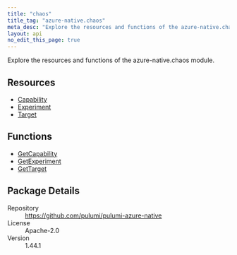 ```yaml
---
title: "chaos"
title_tag: "azure-native.chaos"
meta_desc: "Explore the resources and functions of the azure-native.chaos module."
layout: api
no_edit_this_page: true
---
```


<!-- WARNING: this file was generated by Pulumi Docs Generator. -->
<!-- Do not edit by hand unless you're certain you know what you are doing! -->

Explore the resources and functions of the azure-native.chaos module.

<h2 id="resources">Resources</h2>
<ul class="api">
    <li><a href="capability" title="Capability"><span class="api-symbol api-symbol--resource"></span>Capability</a></li>
    <li><a href="experiment" title="Experiment"><span class="api-symbol api-symbol--resource"></span>Experiment</a></li>
    <li><a href="target" title="Target"><span class="api-symbol api-symbol--resource"></span>Target</a></li>
</ul>

<h2 id="functions">Functions</h2>
<ul class="api">
    <li><a href="getcapability" title="GetCapability"><span class="api-symbol api-symbol--function"></span>GetCapability</a></li>
    <li><a href="getexperiment" title="GetExperiment"><span class="api-symbol api-symbol--function"></span>GetExperiment</a></li>
    <li><a href="gettarget" title="GetTarget"><span class="api-symbol api-symbol--function"></span>GetTarget</a></li>
</ul>

<h2 id="package-details">Package Details</h2>
<dl class="package-details">
	<dt>Repository</dt>
	<dd><a href="https://github.com/pulumi/pulumi-azure-native">https://github.com/pulumi/pulumi-azure-native</a></dd>
	<dt>License</dt>
	<dd>Apache-2.0</dd>
	<dt>Version</dt>
	<dd>1.44.1</dd>
</dl>


